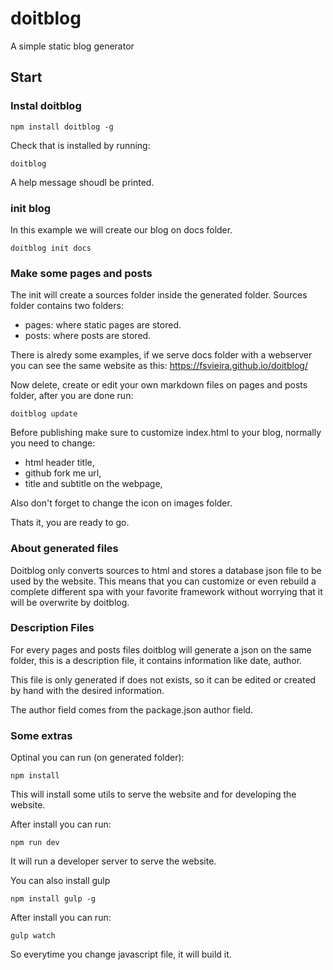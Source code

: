 # doitblog
A simple static blog generator

## Start

### Instal doitblog

```
npm install doitblog -g
```

Check that is installed by running:

```
doitblog
```

A help message shoudl be printed.

### init blog

In this example we will create our blog on docs folder.

```
doitblog init docs
```

### Make some pages and posts

The init will create a sources folder inside the generated folder. Sources folder contains two 
folders:

* pages: where static pages are stored.
* posts: where posts are stored.

There is alredy some examples, if we serve docs folder with a webserver you can see the same website as this: https://fsvieira.github.io/doitblog/

Now delete, create or edit your own markdown files on pages and posts folder, after you are done run:

```
doitblog update
```

Before publishing make sure to customize index.html to your blog, normally you need to change:

* html header title,
* github fork me url,
* title and subtitle on the webpage,

Also don't forget to change the icon on images folder.

Thats it, you are ready to go.

### About generated files

Doitblog only converts sources to html and stores a database json file to be used by the website. This means 
that you can customize or even rebuild a complete different spa with your favorite framework without worrying that it will be 
overwrite by doitblog.

### Description Files

For every pages and posts files doitblog will generate a json on the same folder, this is a description file, it contains information like date, author.

This file is only generated if does not exists, so it can be edited or created by hand with the desired information.

The author field comes from the package.json author field.


### Some extras

Optinal you can run (on generated folder):

```
npm install
```

This will install some utils to serve the website and for developing the website.

After install you can run:

```
npm run dev
```
It will run a developer server to serve the website.

You can also install gulp
```
npm install gulp -g
```

After install you can run:
```
gulp watch
```

So everytime you change javascript file, it will build it. 








 
